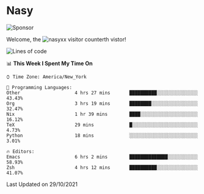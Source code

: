 # Nasy

<!--
<p align="center">
<img height="200" src="https://github-readme-stats.vercel.app/api?username=nasyxx&count_private=true&show_icons=true&theme=dracula&include_all_commits=true"/>
<img height="200" src="https://github-readme-stats.vercel.app/api/top-langs/?username=nasyxx&theme=dracula&hide=html,jupyter+notebook&count_private=true&show_icons=true"/>
</p>

  
----------------
-->

![Sponsor](https://img.shields.io/static/v1.svg?label=Sponsor&message=%E2%9D%A4&logo=GitHub&style=flat&color=pink)
 
Welcome, the ![nasyxx visitor counter](https://count.getloli.com/get/@nasyxx?theme=rule34)th vistor!
 
<!--START_SECTION:waka-->
![Lines of code](https://img.shields.io/badge/From%20Hello%20World%20I%27ve%20Written-5.4%20million%20lines%20of%20code-blue)

📊 **This Week I Spent My Time On** 

```text
⌚︎ Time Zone: America/New_York

💬 Programming Languages: 
Other                    4 hrs 27 mins       ██████████░░░░░░░░░░░░░░░   43.43% 
Org                      3 hrs 19 mins       ████████░░░░░░░░░░░░░░░░░   32.47% 
Nix                      1 hr 39 mins        ████░░░░░░░░░░░░░░░░░░░░░   16.12% 
TeX                      29 mins             █░░░░░░░░░░░░░░░░░░░░░░░░   4.73% 
Python                   18 mins             ░░░░░░░░░░░░░░░░░░░░░░░░░   3.01%

🔥 Editors: 
Emacs                    6 hrs 2 mins        ██████████████░░░░░░░░░░░   58.93% 
Zsh                      4 hrs 12 mins       ██████████░░░░░░░░░░░░░░░   41.07%

```


 Last Updated on 29/10/2021
<!--END_SECTION:waka-->

<!-- ![visitors](https://visitor-badge.laobi.icu/badge?page_id=nasyxx.nasyxx) -->
